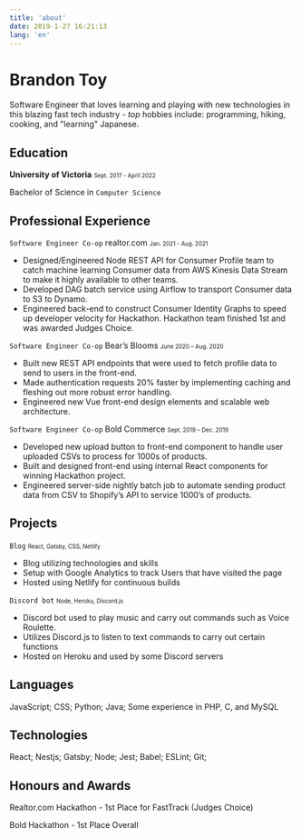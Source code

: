 ```yaml
---
title: 'about'
date: 2019-1-27 16:21:13
lang: 'en'
---
```


# Brandon Toy

Software Engineer that loves learning and playing with new technologies in this blazing fast tech industry - *top* hobbies include: programming, hiking, cooking, and "learning" Japanese.

## Education 
**University of Victoria** <t style="font-size:10px;">Sept. 2017 - April 2022</t>

Bachelor of Science in `Computer Science` 
## Professional Experience
`Software Engineer Co-op` realtor.com <t style="font-size:10px;">Jan. 2021 - Aug. 2021</t>
- Designed/Engineered Node REST API for Consumer Profile team to catch machine learning Consumer data from AWS Kinesis Data Stream to make it highly available to other teams.
- Developed DAG batch service using Airflow to transport Consumer data to S3 to Dynamo.
- Engineered back-end to construct Consumer Identity Graphs to speed up developer velocity for Hackathon.
Hackathon team finished 1st and was awarded Judges Choice.

`Software Engineer Co-op` Bear’s Blooms <t style="font-size:10px;">June 2020 – Aug. 2020</t>
- Built new REST API endpoints that were used to fetch profile data to send to users in the front-end.
- Made authentication requests 20% faster by implementing caching and fleshing out more robust error handling.
- Engineered new Vue front-end design elements and scalable web architecture.

`Software Engineer Co-op` Bold Commerce <t style="font-size:10px;">Sept. 2019 – Dec. 2019</t>
- Developed new upload button to front-end component to handle user uploaded CSVs to process for 1000s of products.
- Built and designed front-end using internal React components for winning Hackathon project.
- Engineered  server-side nightly batch job to automate sending product data from CSV to Shopify’s API to service
1000’s of products.


## Projects
`Blog` <t style="font-size:10px;">React, Gatsby, CSS, Netlify</t>
- Blog utilizing technologies and skills 
- Setup with Google Analytics to track Users that have visited the page
- Hosted using Netlify for continuous builds

`Discord bot` <t style="font-size:10px;">Node, Heroku, Discord.js</t>
- Discord bot used to play music and carry out commands such as Voice Roulette.
- Utilizes Discord.js to listen to text commands to carry out certain functions
- Hosted on Heroku and used by some Discord servers

## Languages
JavaScript; CSS; Python; Java; Some experience in PHP, C, and MySQL

## Technologies
React; Nestjs; Gatsby; Node; Jest; Babel; ESLint; Git;

## Honours and Awards
Realtor.com Hackathon - 1st Place for FastTrack (Judges Choice)

Bold Hackathon - 1st Place Overall